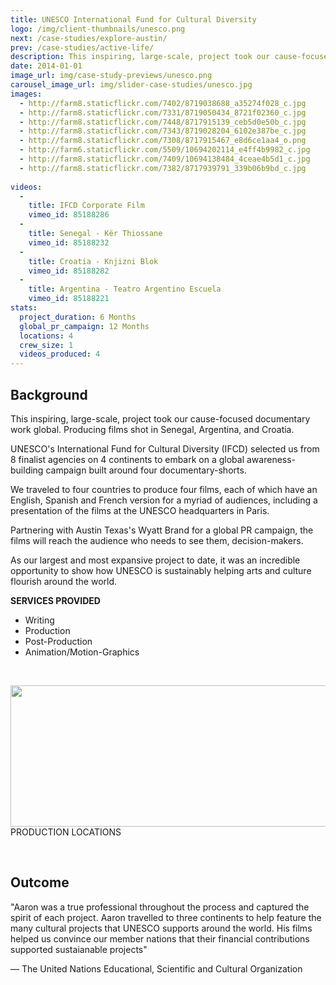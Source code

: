 ```yaml
---
title: UNESCO International Fund for Cultural Diversity
logo: /img/client-thumbnails/unesco.png
next: /case-studies/explore-austin/
prev: /case-studies/active-life/
description: This inspiring, large-scale, project took our cause-focused documentary work global. Producing films shot in Senegal, Argentina, and Croatia.
date: 2014-01-01
image_url: img/case-study-previews/unesco.png
carousel_image_url: img/slider-case-studies/unesco.jpg
images: 
  - http://farm8.staticflickr.com/7402/8719038688_a35274f028_c.jpg
  - http://farm8.staticflickr.com/7331/8719050434_8721f02360_c.jpg
  - http://farm8.staticflickr.com/7448/8717915139_ceb5d0e50b_c.jpg
  - http://farm8.staticflickr.com/7343/8719028204_6102e387be_c.jpg
  - http://farm8.staticflickr.com/7308/8717915467_e8d6ce1aa4_o.png
  - http://farm6.staticflickr.com/5509/10694202114_e4ff4b9982_c.jpg
  - http://farm8.staticflickr.com/7409/10694138484_4ceae4b5d1_c.jpg
  - http://farm8.staticflickr.com/7382/8717939791_339b06b9bd_c.jpg
  
videos:
  - 
    title: IFCD Corporate Film
    vimeo_id: 85188286 
  - 
    title: Senegal - Kër Thiossane
    vimeo_id: 85188232 
  -
    title: Croatia - Knjizni Blok
    vimeo_id: 85188282 
  -
    title: Argentina - Teatro Argentino Escuela
    vimeo_id: 85188221
stats:
  project_duration: 6 Months
  global_pr_campaign: 12 Months
  locations: 4
  crew_size: 1
  videos_produced: 4
---
```


<h2 class="heading-b heading-major">Background</h2>
<p>This inspiring, large-scale, project took our cause-focused documentary work global. Producing films shot in Senegal, Argentina, and Croatia.</p>
<p>UNESCO's International Fund for Cultural Diversity (IFCD) selected us from 8 finalist agencies on 4 continents to embark on a global awareness-building campaign built around four documentary-shorts. 
</p>
<p>We traveled to four countries to produce four films, each of which have an English, Spanish and French version for a myriad of audiences, including a presentation of the films at the UNESCO headquarters in Paris. </p>
<p>Partnering with Austin Texas's Wyatt Brand for a global PR campaign, the films will reach the audience who needs to see them, decision-makers. 
</p>
<p>As our largest and most expansive project to date, it was an incredible opportunity to show how UNESCO is sustainably helping arts and culture flourish around the world. </p>

<p><strong>SERVICES PROVIDED</strong></p>
<ul class="services_provided">
    <li>Writing</li>
    <li>Production</li>
    <li>Post-Production</li>
    <li>Animation/Motion-Graphics</li>
</ul>


<p>&nbsp;</p>
<div class="text text-center location">
    <img class="full-width" src="../img/case-studies/unesco/locations.png" width="961" height="226" alt="">
    PRODUCTION LOCATIONS
</div>
<p>&nbsp;</p>
<h2 class="heading-b heading-major">Outcome</h2>
<p>"Aaron was a true professional throughout the process and captured the spirit of each project. 
Aaron travelled to three continents to help feature the many cultural projects that UNESCO supports around the world.
His films helped us convince our member nations that their financial contributions supported sustaianable projects"</p>
<p>— The United Nations Educational, Scientific and Cultural Organization</p>